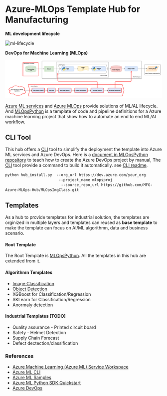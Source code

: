 # Azure-MLOps Template Hub for Manufacturing

**ML development lifecycle**

![ml-lifecycle](https://github.com/microsoft/MLOpsPython/raw/master/docs/images/ml-lifecycle.png)

**DevOps for Machine Learning (MLOps)**

![MLOps](MLOps.PNG)

[Azure ML services](https://azure.microsoft.com/en-us/services/machine-learning/) and [Azure MLOps](https://azure.microsoft.com/en-us/services/machine-learning/mlops/) provide solutions of ML/AL lifecycle. And [MLOpsPython](https://github.com/microsoft/MLOpsPython) is a template of code and pipeline definitions for a Azure machine learning project that show how to automate an end to end ML/AI workflow.

## CLI Tool
This hub offers a [CLI](https://github.com/MFG-Azure-MLOps-Hub/CLI) tool to simplify the deployment the template into Azure ML services and Azure DevOps. Here is a [document in MLOpsPython repository](https://github.com/microsoft/MLOpsPython/blob/master/docs/getting_started.md) to teach how to create the Azure DevOps project by manual, The [CLI](https://github.com/MFG-Azure-MLOps-Hub/CLI) tool provide a command to build it automatically. see [CLI readme](https://github.com/MFG-Azure-MLOps-Hub/CLI).

```
python hub_install.py  --org_url https://dev.azure.com/your_org 
                        --project_name mlopsproj 
                         --source_repo_url https://github.com/MFG-Azure-MLOps-Hub/MLOpsImgClass.git
```

## Templates
As a hub to provide templates for industrial solution, the templates are orginized in multiple layers and templates can reused as **base template** to make the template can focus on AI/ML algorithmn, data and business scenario.

#### Root Template
The Root Template is [MLOpsPython](https://github.com/microsoft/MLOpsPython). All the templates in this hub are extended from it.

#### Algorithmn Templates
* [Image Classification](https://github.com/MFG-Azure-MLOps-Hub/MLOpsImgClass)
* [Object Detection](https://github.com/MFG-Azure-MLOps-Hub/MLOpsObjectDetection_ssd_resnet50_v1_fpn)
* XGBoost for Classification/Regression
* SKLearn for Classification/Regression
* Anormaly detection

#### Industrial Templates [TODO]
* Quality assurance - Printed circuit board 
* Safety - Helmet Detection
* Supply Chain Forecast
* Defect dectection/classification

### References

- [Azure Machine Learning (Azure ML) Service Workspace](https://docs.microsoft.com/en-us/azure/machine-learning/service/overview-what-is-azure-ml)
- [Azure ML CLI](https://docs.microsoft.com/en-us/azure/machine-learning/service/reference-azure-machine-learning-cli)
- [Azure ML Samples](https://docs.microsoft.com/en-us/azure/machine-learning/service/samples-notebooks)
- [Azure ML Python SDK Quickstart](https://docs.microsoft.com/en-us/azure/machine-learning/service/quickstart-create-workspace-with-python)
- [Azure DevOps](https://docs.microsoft.com/en-us/azure/devops/?view=vsts)
